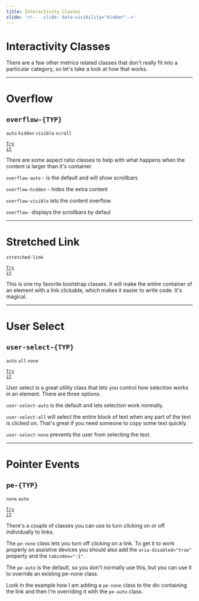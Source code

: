 ```yaml
---
title: Interactivity Classes
slide: '<!-- .slide: data-visibility="hidden"-->'
---
```


<!-- .slide: data-state="layout-title" class="bg-dark"-->

# Interactivity Classes

> >

There are a few other metrics related classes that don't really fit into a particular category, so let's take a look at how that works.

---

<!-- .slide: data-state="layout-code-list" -->

# Overflow

## `overflow-{TYP}`

`auto` `hidden` `visible` `scroll`

<a href="https://codepen.io/planetoftheweb/pen/rNjpemL?editors=1000" target="_blank"><code class="code-royal">Try it</code></a>

> >

There are some aspect ratio classes to help with what happens when the content is larger than it's container.

`overflow-auto` - is the default and will show scrollbars

`overflow-hidden` - hides the extra content

`overflow-visible` lets the content overflow

`overflow-` displays the scrollbars by defaul

---

<!-- .slide: data-state="layout-code-list" -->

# Stretched Link

`stretched-link`

<a href="https://codepen.io/planetoftheweb/pen/GRryyLy?editors=1000" target="_blank"><code class="code-royal">Try it</code></a>

> >

This is one my favorite bootstrap classes. It will make the entire container of an element with a link clickable, which makes it easier to write code. It's magical.

---

<!-- .slide: data-state="layout-code-list" -->

# User Select

## `user-select-{TYP}`

`auto` `all` `none`

<a href="https://codepen.io/planetoftheweb/pen/PoWEQLg?editors=1000" target="_blank"><code class="code-royal">Try it</code></a>

> >

User select is a great utility class that lets you control how selection works in an element. There are three options.

`user-select-auto` is the default and lets selection work normally.

`user-select-all` will select the entire block of text when any part of the text is clicked on. That's great if you need someone to copy some text quickly.

`user-select-none` prevents the user from selecting the text.

---

<!-- .slide: data-state="layout-code-list" -->

# Pointer Events

## `pe-{TYP}`

`none` `auto`

<a href="https://codepen.io/planetoftheweb/pen/jOyxJLg?editors=1000" target="_blank"><code class="code-royal">Try it</code></a>

> >

There's a couple of classes you can use to turn clicking on or off individually to links.

The `pe-none` class lets you turn off clicking on a link. To get it to work properly on assistive devices you should also add the `aria-disabled="true"` property and the `tabindex="-1"`.

The `pe-auto` is the default, so you don't normally use this, but you can use it to override an existing pe-none class.

Look in the example how I am adding a `pe-none` class to the div containing the link and then I'm overriding it with the `pe-auto` class.
